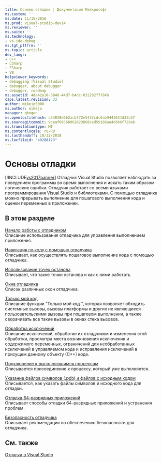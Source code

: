 ```yaml
---
title: Основы отладки | Документация Майкрософт
ms.custom: ''
ms.date: 11/15/2016
ms.prod: visual-studio-dev14
ms.reviewer: ''
ms.suite: ''
ms.technology:
- vs-ide-debug
ms.tgt_pltfrm: ''
ms.topic: article
dev_langs:
- C++
- CSharp
- FSharp
- VB
helpviewer_keywords:
- debugging [Visual Studio]
- debugger, about debugger
- debugger, roadmap
ms.assetid: 4da42a10-384d-44d7-b4dc-032202ff784b
caps.latest.revision: 33
author: mikejo5000
ms.author: mikejo
manager: ghogen
ms.openlocfilehash: c54038d662acb772e5437cdc6ab9443634d33b37
ms.sourcegitcommit: 9ceaf69568d61023868ced59108ae4dd46f720ab
ms.translationtype: MT
ms.contentlocale: ru-RU
ms.lasthandoff: 10/12/2018
ms.locfileid: "49208173"
---
```

# <a name="debugger-basics"></a>Основы отладки
[!INCLUDE[vs2017banner](../includes/vs2017banner.md)]
Отладчик Visual Studio позволяет наблюдать за поведением программы во время выполнения и искать таким образом логические ошибки. Отладчик работает со всеми языками программирования Visual Studio и библиотеками. С помощью отладчика можно прерывать выполнение для пошагового выполнения кода и оценки переменных в приложении.
  
## <a name="in-this-section"></a>В этом разделе  
 [Начало работы с отладчиком](../debugger/getting-started-with-the-debugger.md)  
 Описание использования отладчика для управления выполнением приложения.  
  
 [Навигация по коду с помощью отладчика](../debugger/navigating-through-code-with-the-debugger.md)  
 Описывает, как осуществлять пошаговое выполнение кода с помощью отладчика.  
  
 [Использование точек останова](../debugger/using-breakpoints.md)  
 Описывает, что такое точки останова и как с ними работать.  
  
 [Окна отладчика](../debugger/debugger-windows.md)  
 Список различных окон отладчика.  
  
 [Только мой код](../debugger/just-my-code.md)  
 Описание функции "Только мой код ", которая позволяет обходить системные вызовы, вызовы платформы и другие не являющиеся пользовательскими вызовы при пошаговом выполнении, а также сворачивать все такие вызовы в окнах стека вызовов.  
  
 [Обработка исключений](../debugger/managing-exceptions-with-the-debugger.md)  
 Описание исключений, обработки их отладчиком и изменения этой обработки, просмотра места возникновения исключения и содержимого переменных, ограничений для необработанных исключений в управляемом коде и исправления исключений в присущем данному объекту (С++) коде.  
  
 [Подключение к выполняющимся процессам](../debugger/attach-to-running-processes-with-the-visual-studio-debugger.md)  
 Описывается присоединение к процессу, который уже выполняется.  
  
 [Указание файлов символов (.pdb) и файлов с исходным кодом](../debugger/specify-symbol-dot-pdb-and-source-files-in-the-visual-studio-debugger.md)  
 Описывается, как указать файлы символов и исходного кода для отладки.  
  
 [Отладка 64-разрядных приложений](../debugger/debug-64-bit-applications.md)  
 Описывает способы отладки 64-разрядных приложений и устранения проблем.  
  
 [Безопасность отладчика](../debugger/debugger-security.md)  
 Описывает рекомендации по обеспечению безопасности для отладчика.  
  
## <a name="see-also"></a>См. также  
 [Отладка в Visual Studio](../debugger/debugging-in-visual-studio.md)



